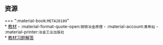 ## 资源  
=== ":material-book:`META20109`"  
    * [教材](https://api.hanximeng.com/lanzou/?url=https://cqu-openlib.lanzout.com/ir11F2pa7qpg&type=down) - :material-format-quote-open:`钢铁冶金原理` - :material-account:`黄希祜` - :material-printer:`冶金工业出版社`  
        * [教材习题解答](https://api.hanximeng.com/lanzou/?url=https://cqu-openlib.lanzout.com/iibDX2pajgyh&type=down)